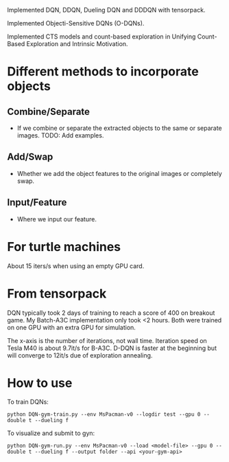 Implemented DQN, DDQN, Dueling DQN and DDDQN with tensorpack.

Implemented Objecti-Sensitive DQNs (O-DQNs).

Implemented CTS models and count-based exploration in Unifying Count-Based Exploration and Intrinsic Motivation.

# Different methods to incorporate objects
## Combine/Separate
+ If we combine or separate the extracted objects to the same or separate images. TODO: Add examples. 
## Add/Swap
+ Whether we add the object features to the original images or completely swap. 
## Input/Feature
+ Where we input our feature. 

# For turtle machines
About 15 iters/s when using an empty GPU card. 

# From tensorpack
DQN typically took 2 days of training to reach a score of 400 on breakout game.
My Batch-A3C implementation only took <2 hours.
Both were trained on one GPU with an extra GPU for simulation.

The x-axis is the number of iterations, not wall time.
Iteration speed on Tesla M40 is about 9.7it/s for B-A3C.
D-DQN is faster at the beginning but will converge to 12it/s due of exploration annealing.

# How to use

To train DQNs:
```
python DQN-gym-train.py --env MsPacman-v0 --logdir test --gpu 0 --double t --dueling f
```

To visualize and submit to gyn:
```
python DQN-gym-run.py --env MsPacman-v0 --load <model-file> --gpu 0 --double t --dueling f --output folder --api <your-gym-api>
```
